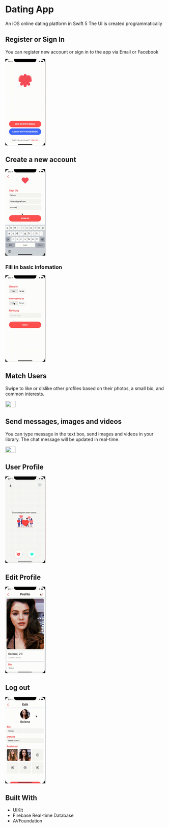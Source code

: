 # Dating App
An iOS online dating platform in Swift 5
The UI is created programmatically

## Register or Sign In 
You can register new account or sign in to the app via Email or Facebook

<img src="Demo/SelectLoginOptions.gif" width=25% height=25%>

## Create a new account
<img src="Demo/SignIn.gif" width=25% height=25%>

### Fill in basic infomation
<img src="Demo/Preference.gif" width=25% height=25%>

## Match Users
Swipe to like or dislike other profiles based on their photos, a small bio, and common interests.

<img src="Demo/Match.gif" width=25% height=25%>

## Send messages, images and videos
You can type message in the text box, send images and videos in your library. 
The chat message will be updated in real-time.

<img src="Demo/Chat-Details.gif" width=25% height=25%>

## User Profile
<img src="Demo/Profile.gif" width=25% height=25%>

## Edit Profile
<img src="Demo/EditProfile.gif" width=25% height=25%>

## Log out 
<img src="Demo/Logout.gif" width=25% height=25%>

## Built With
* UIKit
* Firebase Real-time Database 
* AVFoundation
